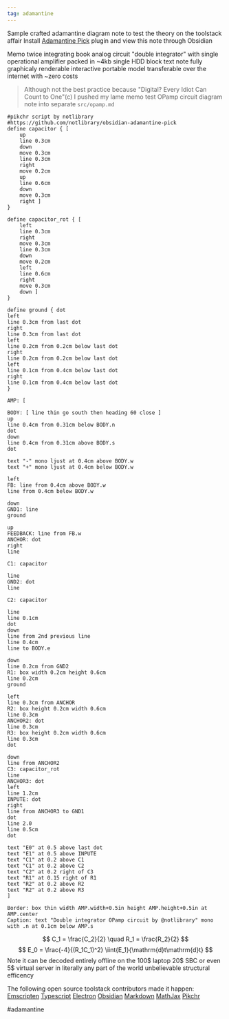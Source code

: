 ```yaml
---
tag: adamantine
---
```

Sample crafted adamantine diagram note to test the theory on the toolstack affair
Install [Adamantine Pick](https://github.com/notlibrary/obsidian-adamantine-pick) plugin and view this note through Obsidian

Memo twice integrating book analog circuit "double integrator" with single operational
amplifier packed in ~4kb single HDD block text note fully graphicaly renderable interactive
portable model transferable over the internet with ~zero costs  

>Although not the best practice because "Digital? Every Idiot Can Count to One"(c) 
>I pushed my lame memo test OPamp circuit diagram note into separate `src/opamp.md`

```pikchr
#pikchr script by notlibrary
#https://github.com/notlibrary/obsidian-adamantine-pick
define capacitor { [ 
	up
	line 0.3cm
	down
	move 0.3cm
	line 0.3cm
	right 
	move 0.2cm
	up
	line 0.6cm
	down
	move 0.3cm
	right ]
}

define capacitor_rot { [ 
	left
	line 0.3cm
	right
	move 0.3cm
	line 0.3cm
	down 
	move 0.2cm
	left
	line 0.6cm
	right
	move 0.3cm
	down ]
}

define ground { dot
left
line 0.3cm from last dot 
right
line 0.3cm from last dot 
left
line 0.2cm from 0.2cm below last dot 
right
line 0.2cm from 0.2cm below last dot 
left
line 0.1cm from 0.4cm below last dot 
right
line 0.1cm from 0.4cm below last dot
}

AMP: [

BODY: [ line thin go south then heading 60 close ] 
up
line 0.4cm from 0.31cm below BODY.n 
dot
down
line 0.4cm from 0.31cm above BODY.s  
dot

text "-" mono ljust at 0.4cm above BODY.w  
text "+" mono ljust at 0.4cm below BODY.w 

left
FB: line from 0.4cm above BODY.w  
line from 0.4cm below BODY.w

down
GND1: line  
ground 

up
FEEDBACK: line from FB.w
ANCHOR: dot
right
line

C1: capacitor

line
GND2: dot 
line

C2: capacitor

line
line 0.1cm
dot
down
line from 2nd previous line
line 0.4cm
line to BODY.e

down
line 0.2cm from GND2
R1: box width 0.2cm height 0.6cm 
line 0.2cm
ground

left
line 0.3cm from ANCHOR
R2: box height 0.2cm width 0.6cm
line 0.3cm
ANCHOR2: dot
line 0.3cm
R3: box height 0.2cm width 0.6cm
line 0.3cm
dot

down 
line from ANCHOR2
C3: capacitor_rot
line
ANCHOR3: dot
left
line 1.2cm 
INPUTE: dot
right
line from ANCHOR3 to GND1
dot
line 2.0
line 0.5cm 
dot

text "E0" at 0.5 above last dot
text "E1" at 0.5 above INPUTE
text "C1" at 0.2 above C1
text "C1" at 0.2 above C2
text "C2" at 0.2 right of C3
text "R1" at 0.15 right of R1
text "R2" at 0.2 above R2
text "R2" at 0.2 above R3
]

Border: box thin width AMP.width+0.5in height AMP.height+0.5in at AMP.center
Caption: text "Double integrator OPamp circuit by @notlibrary" mono with .n at 0.1cm below AMP.s
```
$$ C_1 = \frac{C_2}{2} \quad R_1 = \frac{R_2}{2} $$
$$ E_0 = \frac{-4}{(R_1C_1)^2} \iint{E_1}{\mathrm{d}t\mathrm{d}t} $$
Note it can be decoded entirely offline on the 100$ laptop 20$ SBC or even 5$ virtual 
server in literally any part of the world unbelievable structural efficency

The following open source toolstack contributors made it happen:  
[Emscripten](https://emscripten.org/) [Typescript](https://www.typescriptlang.org/)  [Electron](https://www.electronjs.org/) [Obsidian](https://obsidian.md/) [Markdown](https://spec.commonmark.org/) [MathJax](https://www.mathjax.org/)  [Pikchr](https://pikchr.org)
  
#adamantine
